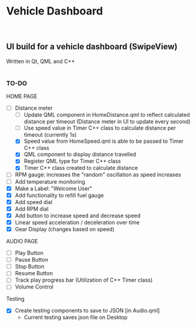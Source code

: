 # Vehicle Dashboard
</br>

## UI build for a vehicle dashboard (SwipeView)

Written in Qt, QML and C++
</br>
</br>

### TO-DO

HOME PAGE
- [ ] Distance meter
    - [ ] Update QML component in HomeDistance.qml to reflect calculated distance per timeout (Distance meter in UI to update every second)
    - [ ] Use speed value in Timer C++ class to calculate distance per timeout (currently 1s)
    - [X] Speed value from HomeSpeed.qml is able to be passed to Timer C++ class
    - [X] QML component to display distance travelled
    - [X] Register QML type for Timer C++ class
    - [X] Timer C++ class created to calculate distance
- [ ] RPM gauge: increases the "random" oscillation as speed increases
- [ ] Add temperature monitoring
- [X] Make a Label: "Welcome User"
- [X] Add functionality to refill fuel gauge
- [X] Add speed dial
- [X] Add RPM dial
- [X] Add button to increase speed and decrease speed
- [X] Linear speed acceleration / deceleration over time
- [X] Gear Display (changes based on speed)

AUDIO PAGE
- [ ] Play Button
- [ ] Pause Button
- [ ] Stop Button
- [ ] Resume Button
- [ ] Track play progress bar (Utilization of C++ Timer class)
- [ ] Volume Control

Testing
- [X] Create testing components to save to JSON [in Audio.qml]
    - Current testing saves json file on Desktop
